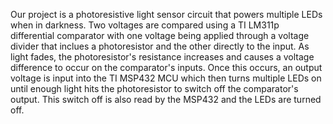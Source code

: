Our project is a photoresistive light sensor circuit that powers multiple LEDs when in darkness. Two voltages are compared using a TI LM311p differential comparator with one voltage being applied through a voltage divider that inclues a photoresistor and the other directly to the input. As light fades, the photoresistor's resistance increases and causes a voltage difference to occur on the comparator's inputs. Once this occurs, an output voltage is input into the TI MSP432 MCU which then turns multiple LEDs on until enough light hits the photoresistor to switch off the comparator's output. This switch off is also read by the MSP432 and the LEDs are turned off.
